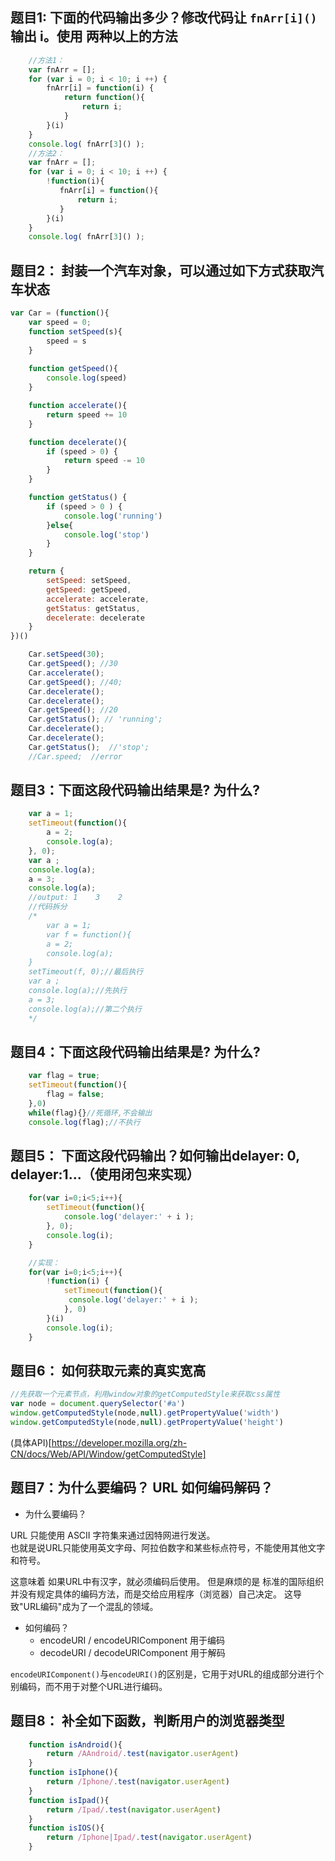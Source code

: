 ## 题目1: 下面的代码输出多少？修改代码让 `fnArr[i]()` 输出 i。使用 两种以上的方法

```js
    //方法1：
    var fnArr = [];
    for (var i = 0; i < 10; i ++) {
        fnArr[i] = function(i) {
            return function(){
                return i;
            }
        }(i)
    }
    console.log( fnArr[3]() );
    //方法2：
    var fnArr = [];
    for (var i = 0; i < 10; i ++) {
        !function(i){
           fnArr[i] = function(){
               return i;
           }
        }(i)
    }
    console.log( fnArr[3]() );
```

## 题目2： 封装一个汽车对象，可以通过如下方式获取汽车状态
```js
var Car = (function(){
    var speed = 0;
    function setSpeed(s){
        speed = s
    }
    
    function getSpeed(){
    	console.log(speed)
    }

    function accelerate(){
    	return speed += 10
    }

    function decelerate(){
    	if (speed > 0) {
    		return speed -= 10
    	}
    }

    function getStatus() {
    	if (speed > 0 ) {
    		console.log('running') 
    	}else{
    		console.log('stop')
    	}
    }

    return {
        setSpeed: setSpeed,
        getSpeed: getSpeed,
        accelerate: accelerate,
        getStatus: getStatus,
        decelerate: decelerate
    }
})()

    Car.setSpeed(30);
    Car.getSpeed(); //30
    Car.accelerate();
    Car.getSpeed(); //40;
    Car.decelerate();
    Car.decelerate();
    Car.getSpeed(); //20
    Car.getStatus(); // 'running';
    Car.decelerate(); 
    Car.decelerate();
    Car.getStatus();  //'stop';
    //Car.speed;  //error
```

## 题目3：下面这段代码输出结果是? 为什么?
```js
	var a = 1;
	setTimeout(function(){
	    a = 2;
	    console.log(a);
	}, 0);
	var a ;
	console.log(a);
	a = 3;
	console.log(a);
    //output: 1    3    2
    //代码拆分
    /*
        var a = 1;
        var f = function(){
	    a = 2;
	    console.log(a);
	}
	setTimeout(f, 0);//最后执行
	var a ;
	console.log(a);//先执行
	a = 3;
	console.log(a);//第二个执行
    */
```

## 题目4：下面这段代码输出结果是? 为什么?
```js
    var flag = true;
    setTimeout(function(){
        flag = false;
    },0)
    while(flag){}//死循环,不会输出
    console.log(flag);//不执行
```

## 题目5： 下面这段代码输出？如何输出delayer: 0, delayer:1...（使用闭包来实现）

```js
    for(var i=0;i<5;i++){
        setTimeout(function(){
            console.log('delayer:' + i );
        }, 0);
        console.log(i);
    }

    //实现：
	for(var i=0;i<5;i++){
		!function(i) {
			setTimeout(function(){
	         console.log('delayer:' + i );
			}, 0)
		}(i)
		console.log(i);
	}
```

## 题目6： 如何获取元素的真实宽高

```js
//先获取一个元素节点，利用window对象的getComputedStyle来获取css属性
var node = document.querySelector('#a')
window.getComputedStyle(node,null).getPropertyValue('width')
window.getComputedStyle(node,null).getPropertyValue('height')
```
(具体API)[https://developer.mozilla.org/zh-CN/docs/Web/API/Window/getComputedStyle]
## 题目7：为什么要编码？ URL 如何编码解码？
- 为什么要编码？

URL 只能使用 ASCII 字符集来通过因特网进行发送。    
也就是说URL只能使用英文字母、阿拉伯数字和某些标点符号，不能使用其他文字和符号。

这意味着 如果URL中有汉字，就必须编码后使用。
但是麻烦的是 标准的国际组织并没有规定具体的编码方法，而是交给应用程序（浏览器）自己决定。
这导致"URL编码"成为了一个混乱的领域。

- 如何编码？
    - encodeURI / encodeURIComponent 用于编码     
    - decodeURI / decodeURIComponent 用于解码

`encodeURIComponent()`与`encodeURI()`的区别是，它用于对URL的组成部分进行个别编码，而不用于对整个URL进行编码。


## 题目8： 补全如下函数，判断用户的浏览器类型
```js
	function isAndroid(){
		return /AAndroid/.test(navigator.userAgent)
	}
	function isIphone(){
		return /Iphone/.test(navigator.userAgent)
	}
	function isIpad(){
		return /Ipad/.test(navigator.userAgent)
	}
	function isIOS(){
		return /Iphone|Ipad/.test(navigator.userAgent)
	}
```

